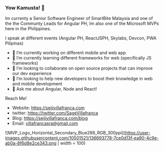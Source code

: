 ### Yow Kamusta! 👋

<!--
**SeijiV13/SeijiV13** is a ✨ _special_ ✨ repository because its `README.md` (this file) appears on your GitHub profile.
-->
Im currenty a Senior Software Engineer of SmartBite Malaysia and one of the the Communty Leads for Angular PH, Im also
one of the Microsoft MVPs here in the Philippines.

I speak at different events (Angular PH, ReactJSPH, Skylabs, Devcon, PWA Pilipinas) 

- 🔭 I’m currently working on different mobile and web app
- 🌱 I’m currently learning different frameworks for web (specifically JS frameworks)
- 👯 I’m looking to collaborate on open source projects that can improve our dev experience
- 🤔 I’m looking to help new developers to boost their knowledge in web and mobile development
- 💬 Ask me about Angular, Node and React! 


Reach Me!
- Website: https://seijivillafranca.com
- twitter: https://twitter.com/SageVillafranca
- Blog:  https://seijivillafranca.com/blog
- Email: villafrancasra@gmail.com

![MVP_Logo_Horizontal_Secondary_Blue288_RGB_300ppi](https://user-images.githubusercontent.com/10501521/136693778-7ce0d13f-ea90-4c9e-ab0a-8f6d8e2ce343.png | width = 100)
